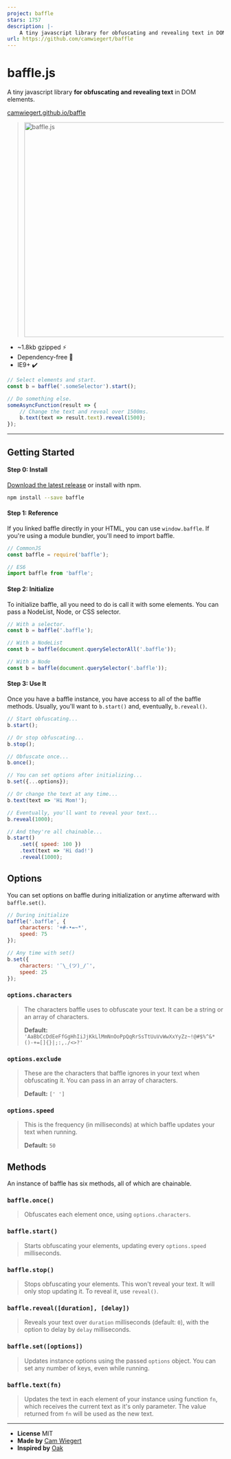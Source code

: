 ```yaml
---
project: baffle
stars: 1757
description: |-
    A tiny javascript library for obfuscating and revealing text in DOM elements. :astonished:
url: https://github.com/camwiegert/baffle
---
```


# baffle.js
A tiny javascript library **for obfuscating and revealing text** in DOM elements.

[camwiegert.github.io/baffle](https://camwiegert.github.io/baffle)

> <img src="https://camwiegert.github.io/baffle/assets/images/baffle.js.png" width="500" alt="baffle.js">


- ~1.8kb gzipped :zap:
- Dependency-free :tada:
- IE9+ :heavy_check_mark:

```javascript
// Select elements and start.
const b = baffle('.someSelector').start();

// Do something else.
someAsyncFunction(result => {
    // Change the text and reveal over 1500ms.
    b.text(text => result.text).reveal(1500);
});
```

---

## Getting Started

#### Step 0: Install

[Download the latest release](https://raw.githubusercontent.com/camwiegert/baffle/master/dist/baffle.min.js) or install with npm.

```sh
npm install --save baffle
```

#### Step 1: Reference
If you linked baffle directly in your HTML, you can use `window.baffle`. If you're using a module bundler, you'll need to import baffle.

```javascript
// CommonJS
const baffle = require('baffle');

// ES6
import baffle from 'baffle';
```

#### Step 2: Initialize
To initialize baffle, all you need to do is call it with some elements. You can pass a NodeList, Node, or CSS selector.

```javascript
// With a selector.
const b = baffle('.baffle');

// With a NodeList
const b = baffle(document.querySelectorAll('.baffle'));

// With a Node
const b = baffle(document.querySelector('.baffle'));
```

#### Step 3: Use It
Once you have a baffle instance, you have access to all of the baffle methods. Usually, you'll want to `b.start()` and, eventually, `b.reveal()`.

```javascript
// Start obfuscating...
b.start();

// Or stop obfuscating...
b.stop();

// Obfuscate once...
b.once();

// You can set options after initializing...
b.set({...options});

// Or change the text at any time...
b.text(text => 'Hi Mom!');

// Eventually, you'll want to reveal your text...
b.reveal(1000);

// And they're all chainable...
b.start()
    .set({ speed: 100 })
    .text(text => 'Hi dad!')
    .reveal(1000);
```

## Options
You can set options on baffle during initialization or anytime afterward with `baffle.set()`.

```javascript
// During initialize
baffle('.baffle', {
    characters: '+#-•=~*',
    speed: 75
});

// Any time with set()
b.set({
    characters: '¯\_(ツ)_/¯',
    speed: 25
});
```

### `options.characters`
> The characters baffle uses to obfuscate your text. It can be a string or an array of characters.
>
> **Default:** `'AaBbCcDdEeFfGgHhIiJjKkLlMmNnOoPpQqRrSsTtUuVvWwXxYyZz~!@#$%^&*()-+=[]{}|;:,./<>?'`

### `options.exclude`
> These are the characters that baffle ignores in your text when obfuscating it. You can pass in an array of characters.
>
> **Default:** `[' ']`

### `options.speed`
> This is the frequency (in milliseconds) at which baffle updates your text when running.
>
> **Default:** `50`

## Methods
An instance of baffle has six methods, all of which are chainable.

### `baffle.once()`
> Obfuscates each element once, using `options.characters`.

### `baffle.start()`
> Starts obfuscating your elements, updating every `options.speed` milliseconds.

### `baffle.stop()`
> Stops obfuscating your elements. This won't reveal your text. It will only stop updating it. To reveal it, use `reveal()`.

### `baffle.reveal([duration], [delay])`
> Reveals your text over `duration` milliseconds (default: `0`), with the option to delay by `delay` milliseconds.

### `baffle.set([options])`
> Updates instance options using the passed `options` object. You can set any number of keys, even while running.

### `baffle.text(fn)`
> Updates the text in each element of your instance using function `fn`, which receives the current text as it's only parameter. The value returned from `fn` will be used as the new text.

---

- **License** MIT
- **Made by** [Cam Wiegert](http://camwiegert.com)
- **Inspired by** [Oak](http://oak.is/)

